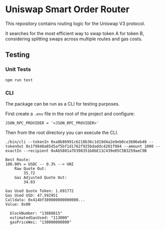 # Uniswap Smart Order Router

This repository contains routing logic for the Uniswap V3 protocol.

It searches for the most efficient way to swap token A for token B, considering splitting swaps across multiple routes and gas costs.

## Testing
### Unit Tests

```
npm run test
```

### CLI

The package can be run as a CLI for testing purposes.

First create a `.env` file in the root of the project and configure:

```
JSON_RPC_PROVIDER = '<JSON_RPC_PROVIDER>'
```

Then from the root directory you can execute the CLI.

```
./bin/cli --tokenIn 0xa0b86991c6218b36c1d19d4a2e9eb0ce3606eb48 --tokenOut 0x1f9840a85d5af5bf1d1762f925bdaddc4201f984 --amount 1000 --exactIn --recipient 0xAb5801a7D398351b8bE11C439e05C5B3259aeC9B

Best Route:
100.00% = USDC -- 0.3% --> UNI
	Raw Quote Out:
		35.72
	Gas Adjusted Quote Out:
		34.03

Gas Used Quote Token: 1.691772
Gas Used USD: 47.592951
Calldata: 0x414bf389000000000000...
Value: 0x00

  blockNumber: "13088815"
  estimatedGasUsed: "113000"
  gasPriceWei: "130000000000"
```

